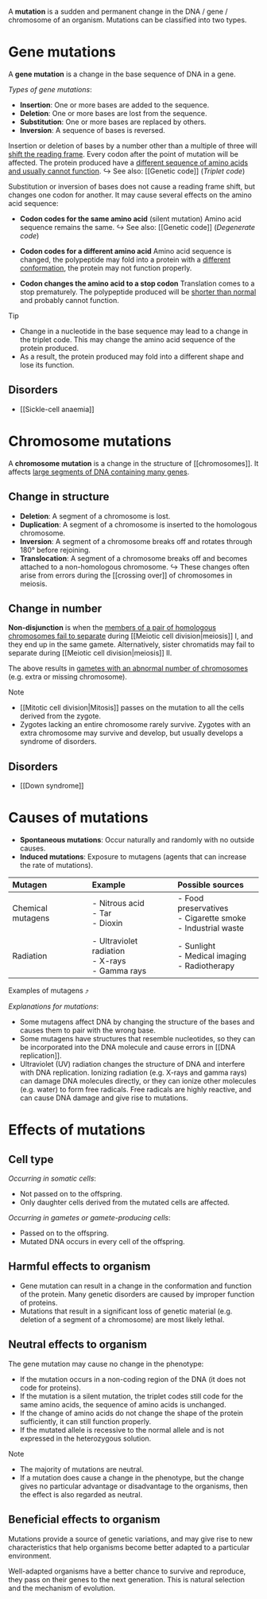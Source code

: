 A **mutation** is a <span class="hi-green">sudden and permanent change</span> in the DNA / gene / chromosome of an organism. Mutations can be classified into two types.

# Gene mutations
A **gene mutation** is a <span class="hi-green">change in the base sequence of DNA</span> in a gene.

*Types of gene mutations*:
- **Insertion**: One or more bases are added to the sequence.
- **Deletion**: One or more bases are lost from the sequence.
- **Substitution**: One or more bases are replaced by others.
- **Inversion**: A sequence of bases is reversed.

Insertion or deletion of bases by a number other than a multiple of three will <u>shift the reading frame</u>. Every codon after the point of mutation will be affected. The protein produced have a <u>different sequence of amino acids and usually cannot function</u>.
↪️ See also: [[Genetic code]] (*Triplet code*)

Substitution or inversion of bases does not cause a reading frame shift, but changes one codon for another. It may cause several effects on the amino acid sequence:

- **Codon codes for the same amino acid** (silent mutation)
  Amino acid sequence remains the same.
  ↪️ See also: [[Genetic code]] (*Degenerate code*)

- **Codon codes for a different amino acid**
  Amino acid sequence is changed, the polypeptide may fold into a protein with a <u>different conformation</u>, the protein may not function properly.

- **Codon changes the amino acid to a stop codon**
  Translation comes to a stop prematurely. The polypeptide produced will be <u>shorter than normal</u> and probably cannot function.

> [!tip]
> - Change in a nucleotide in the base sequence may lead to a change in the triplet code. This may change the amino acid sequence of the protein produced.
> - As a result, the protein produced may fold into a different shape and lose its function.

## Disorders
- [[Sickle-cell anaemia]]

# Chromosome mutations
A **chromosome mutation** is a <span class="hi-green">change in the structure</span> of [[chromosomes]]. It affects <u>large segments of DNA containing many genes</u>.

## Change in structure
- **Deletion**: A segment of a chromosome is lost.
- **Duplication**: A segment of a chromosome is inserted to the homologous chromosome.
- **Inversion**: A segment of a chromosome breaks off and rotates through 180° before rejoining.
- **Translocation**: A segment of a chromosome breaks off and becomes attached to a non-homologous chromosome.
↪️ These changes often arise from errors during the [[crossing over]] of chromosomes in meiosis.

## Change in number
**Non-disjunction** is when the <u>members of a pair of homologous chromosomes fail to separate</u> during [[Meiotic cell division|meiosis]] I, and they end up in the same gamete. Alternatively, sister chromatids may fail to separate during [[Meiotic cell division|meiosis]] II.

The above results in <u>gametes with an abnormal number of chromosomes</u> (e.g. extra or missing chromosome).

> [!note]
> - [[Mitotic cell division|Mitosis]] passes on the mutation to all the cells derived from the zygote.
> - Zygotes lacking an entire chromosome rarely survive. Zygotes with an extra chromosome may survive and develop, but usually develops a syndrome of disorders.

## Disorders
- [[Down syndrome]]

# Causes of mutations
- **Spontaneous mutations**: Occur naturally and randomly with no outside causes.
- **Induced mutations**: Exposure to mutagens (agents that can increase the rate of mutations).

| Mutagen           | Example                                             | Possible sources                                                |
| :---------------- | :-------------------------------------------------- | :-------------------------------------------------------------- |
| Chemical mutagens | - Nitrous acid<br>- Tar<br>- Dioxin                 | - Food preservatives<br>- Cigarette smoke<br>- Industrial waste |
| Radiation         | - Ultraviolet radiation<br>- X-rays<br>- Gamma rays | - Sunlight<br>- Medical imaging<br>- Radiotherapy               |
Examples of mutagens ⤴️

*Explanations for mutations*:
- Some mutagens affect DNA by changing the structure of the bases and causes them to pair with the wrong base.
- Some mutagens have structures that resemble nucleotides, so they can be incorporated into the DNA molecule and cause errors in [[DNA replication]].
- Ultraviolet (UV) radiation changes the structure of DNA and interfere with DNA replication. Ionizing radiation (e.g. X-rays and gamma rays) can damage DNA molecules directly, or they can ionize other molecules (e.g. water) to form free radicals. Free radicals are highly reactive, and can cause DNA damage and give rise to mutations.

# Effects of mutations
## Cell type
*Occurring in somatic cells*:
- Not passed on to the offspring.
- Only daughter cells derived from the mutated cells are affected.

*Occurring in gametes or gamete-producing cells*:
- Passed on to the offspring.
- Mutated DNA occurs in every cell of the offspring.

## Harmful effects to organism
- Gene mutation can result in a change in the conformation and function of the protein. Many genetic disorders are caused by improper function of proteins.
- Mutations that result in a significant loss of genetic material (e.g. deletion of a segment of a chromosome) are most likely lethal.

## Neutral effects to organism
The gene mutation may cause no change in the phenotype:
- If the mutation occurs in a non-coding region of the DNA (it does not code for proteins).
- If the mutation is a silent mutation, the triplet codes still code for the same amino acids, the sequence of amino acids is unchanged.
- If the change of amino acids do not change the shape of the protein sufficiently, it can still function properly.
- If the mutated allele is recessive to the normal allele and is not expressed in the heterozygous solution.

> [!note]
> - The majority of mutations are neutral.
> - If a mutation does cause a change in the phenotype, but the change gives no particular advantage or disadvantage to the organisms, then the effect is also regarded as neutral.

## Beneficial effects to organism
Mutations provide a source of genetic variations, and may give rise to new characteristics that help organisms become better adapted to a particular environment.

Well-adapted organisms have a better chance to survive and reproduce, they pass on their genes to the next generation. This is natural selection and the mechanism of evolution.

